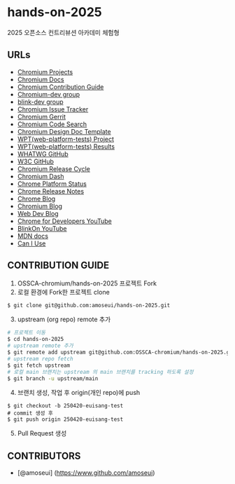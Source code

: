 # hands-on-2025
2025 오픈소스 컨트리뷰션 아카데미 체험형

## URLs
- [Chromium Projects](https://www.chromium.org/chromium-projects/)
- [Chromium Docs](https://chromium.googlesource.com/chromium/src/+/main/docs)
- [Chromium Contribution Guide](https://chromium.googlesource.com/chromium/src/+/main/docs/contributing.md)
- [Chromium-dev group](https://groups.google.com/u/2/a/chromium.org/g/chromium-dev)
- [blink-dev group](https://groups.google.com/a/chromium.org/g/blink-dev)
- [Chromium Issue Tracker](https://issues.chromium.org/u/1/issues)
- [Chromium Gerrit](https://chromium-review.googlesource.com/)
- [Chromium Code Search](https://source.chromium.org/chromium)
- [Chromium Design Doc Template](https://docs.google.com/document/d/14YBYKgk-uSfjfwpKFlp_omgUq5hwMVazy_M965s_1KA/edit?tab=t.0#heading=h.7nki9mck5t64)
- [WPT(web-platform-tests) Project](https://github.com/web-platform-tests/wpt/)
- [WPT(web-platform-tests) Results](https://wpt.fyi/results/)
- [WHATWG GitHub](https://github.com/whatwg)
- [W3C GitHub](https://github.com/w3c)
- [Chromium Release Cycle](https://chromium.googlesource.com/chromium/src/+/HEAD/docs/process/release_cycle.md)
- [Chromium Dash](https://chromiumdash.appspot.com)
- [Chrome Platform Status](https://chromestatus.com/)
- [Chrome Release Notes](https://developer.chrome.com/release-notes)
- [Chrome Blog](https://developer.chrome.com/blog )
- [Chromium Blog](https://blog.chromium.org/)
- [Web Dev Blog](https://web.dev/blog)
- [Chrome for Developers YouTube](https://www.youtube.com/@ChromeDevs)
- [BlinkOn YouTube](https://www.youtube.com/@blinkontalks)
- [MDN docs](https://developer.mozilla.org/docs/Web)
- [Can I Use](https://caniuse.com) 

## CONTRIBUTION GUIDE 
1. OSSCA-chromium/hands-on-2025 프로젝트 Fork
2. 로컬 환경에 Fork한 프로젝트 clone
```bash
$ git clone git@github.com:amoseui/hands-on-2025.git
```
3. upstream (org repo) remote 추가
```bash
# 프로젝트 이동
$ cd hands-on-2025
# upstream remote 추가
$ git remote add upstream git@github.com:OSSCA-chromium/hands-on-2025.git
# upstream repo fetch
$ git fetch upstream
# 로컬 main 브랜치는 upstream 의 main 브랜치를 tracking 하도록 설정
$ git branch -u upstream/main
```
4. 브랜치 생성, 작업 후 origin(개인 repo)에 push
```
$ git checkout -b 250420-euisang-test
# commit 생성 후
$ git push origin 250420-euisang-test
```
5. Pull Request 생성

## CONTRIBUTORS
- [@amoseui] (https://www.github.com/amoseui)
